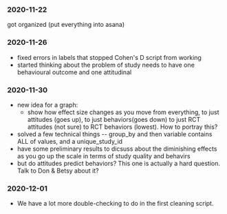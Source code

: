 ### 2020-11-22
got organized (put everything into asana)

### 2020-11-26 
* fixed errors in labels that stopped Cohen's D script from working
* started thinking about the problem of study needs to have one behavioural outcome and one attitudinal

### 2020-11-30
* new idea for a graph: 
  * show how effect size changes as you move from everything, to just attitudes (goes up), to just behaviors(goes down) to just RCT attitudes (not sure) to RCT behaviors (lowest). How to portray this?
* solved a few technical things -- group_by and then variable contains ALL of values, and a unique_study_id
* have some preliminary results to dicsuss about the diminishing effects as you go up the scale in terms of study quality and behavirs
* but do attitudes predict behaviors? This one is actually a hard question. Talk to Don & Betsy about it?

### 2020-12-01
* We have a lot more double-checking to do in the first cleaning script.